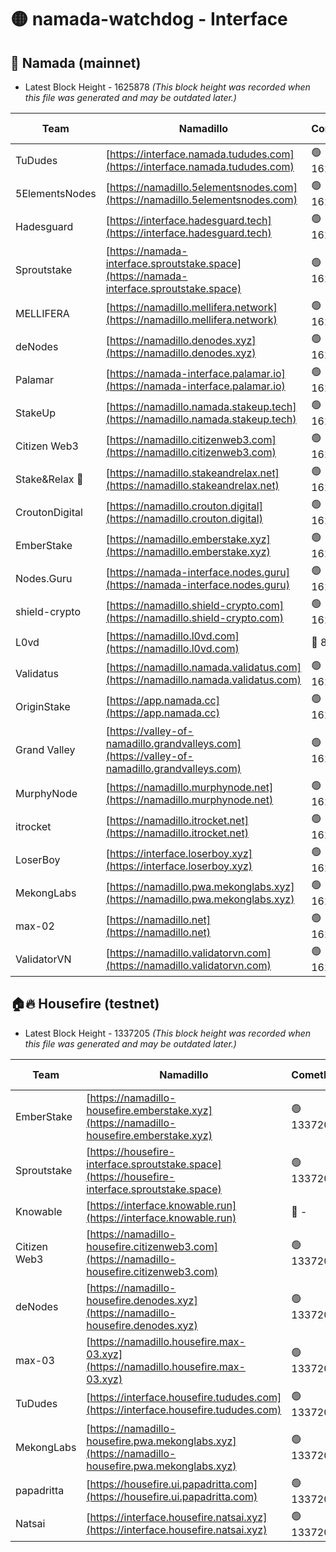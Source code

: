 # 🟡 namada-watchdog - Interface

## 🚀 Namada (mainnet)
- Latest Block Height - 1625878 *(This block height was recorded when this file was generated and may be outdated later.)*

| Team | Namadillo | CometBFT | Indexer | MASP Indexer |
|-|-|-|-|-|
| TuDudes | [https://interface.namada.tududes.com](https://interface.namada.tududes.com) | 🟢 1625865 | 🟢 1625865 | 🟢 1625865 |
| 5ElementsNodes | [https://namadillo.5elementsnodes.com](https://namadillo.5elementsnodes.com) | 🟢 1625866 | 🟢 1625866 | 🟢 1625866 |
| Hadesguard | [https://interface.hadesguard.tech](https://interface.hadesguard.tech) | 🟢 1625866 | 🟢 1625866 | 🟢 1625866 |
| Sproutstake | [https://namada-interface.sproutstake.space](https://namada-interface.sproutstake.space) | 🟢 1625867 | 🟢 1625867 | 🟢 1625867 |
| MELLIFERA | [https://namadillo.mellifera.network](https://namadillo.mellifera.network) | 🟢 1625868 | 🟢 1625868 | 🟢 1625868 |
| deNodes | [https://namadillo.denodes.xyz](https://namadillo.denodes.xyz) | 🟢 1625869 | 🟢 1625868 | 🟢 1625868 |
| Palamar | [https://namada-interface.palamar.io](https://namada-interface.palamar.io) | 🟢 1625869 | 🟢 1625869 | 🟢 1625869 |
| StakeUp | [https://namadillo.namada.stakeup.tech](https://namadillo.namada.stakeup.tech) | 🟢 1625870 | 🟢 1625870 | 🟢 1625870 |
| Citizen Web3 | [https://namadillo.citizenweb3.com](https://namadillo.citizenweb3.com) | 🟢 1625870 | 🔴 1594453 | 🟢 1625870 |
| Stake&Relax 🦥 | [https://namadillo.stakeandrelax.net](https://namadillo.stakeandrelax.net) | 🟢 1625871 | 🟢 1625871 | 🟢 1625870 |
| CroutonDigital | [https://namadillo.crouton.digital](https://namadillo.crouton.digital) | 🟢 1625871 | 🔴 1338918 | 🟢 1625871 |
| EmberStake | [https://namadillo.emberstake.xyz](https://namadillo.emberstake.xyz) | 🟢 1625872 | 🟢 1625872 | 🟢 1625872 |
| Nodes.Guru | [https://namada-interface.nodes.guru](https://namada-interface.nodes.guru) | 🟢 1625872 | 🟢 1625872 | 🟢 1625872 |
| shield-crypto | [https://namadillo.shield-crypto.com](https://namadillo.shield-crypto.com) | 🟢 1625873 | 🟢 1625873 | 🟢 1625873 |
| L0vd | [https://namadillo.l0vd.com](https://namadillo.l0vd.com) | 🔴 894059 | 🔴 1330654 | 🔴 894059 |
| Validatus | [https://namadillo.namada.validatus.com](https://namadillo.namada.validatus.com) | 🟢 1625874 | 🔴 1338199 | 🟢 1625874 |
| OriginStake | [https://app.namada.cc](https://app.namada.cc) | 🟢 1625875 | 🟢 1625874 | 🟢 1625874 |
| Grand Valley | [https://valley-of-namadillo.grandvalleys.com](https://valley-of-namadillo.grandvalleys.com) | 🟢 1625875 | 🟢 1625875 | 🟢 1625875 |
| MurphyNode | [https://namadillo.murphynode.net](https://namadillo.murphynode.net) | 🟢 1625875 | 🟢 1625875 | 🔴 - |
| itrocket | [https://namadillo.itrocket.net](https://namadillo.itrocket.net) | 🟢 1625876 | 🟢 1625876 | 🟢 1625876 |
| LoserBoy | [https://interface.loserboy.xyz](https://interface.loserboy.xyz) | 🟢 1625876 | 🟢 1625875 | 🔴 - |
| MekongLabs | [https://namadillo.pwa.mekonglabs.xyz](https://namadillo.pwa.mekonglabs.xyz) | 🟢 1625877 | 🟢 1625876 | 🟢 1625875 |
| max-02 | [https://namadillo.net](https://namadillo.net) | 🟢 1625877 | 🟢 1625876 | 🟢 1625876 |
| ValidatorVN | [https://namadillo.validatorvn.com](https://namadillo.validatorvn.com) | 🟢 1625878 | 🟢 1625877 | 🟢 1625877 |

## 🏠🔥 Housefire (testnet)
- Latest Block Height - 1337205 *(This block height was recorded when this file was generated and may be outdated later.)*

| Team | Namadillo | CometBFT | Indexer | MASP Indexer |
|-|-|-|-|-|
| EmberStake | [https://namadillo-housefire.emberstake.xyz](https://namadillo-housefire.emberstake.xyz) | 🟢 1337200 | 🟢 1337200 | 🔴 1083022 |
| Sproutstake | [https://housefire-interface.sproutstake.space](https://housefire-interface.sproutstake.space) | 🟢 1337200 | 🟢 1337200 | 🟢 1337200 |
| Knowable | [https://interface.knowable.run](https://interface.knowable.run) | 🔴 - | 🔴 - | 🔴 - |
| Citizen Web3 | [https://namadillo-housefire.citizenweb3.com](https://namadillo-housefire.citizenweb3.com) | 🟢 1337201 | 🔴 1162824 | 🔴 - |
| deNodes | [https://namadillo-housefire.denodes.xyz](https://namadillo-housefire.denodes.xyz) | 🟢 1337203 | 🟢 1337203 | 🟢 1337203 |
| max-03 | [https://namadillo.housefire.max-03.xyz](https://namadillo.housefire.max-03.xyz) | 🟢 1337203 | 🟢 1337203 | 🟢 1337203 |
| TuDudes | [https://interface.housefire.tududes.com](https://interface.housefire.tududes.com) | 🟢 1337204 | 🟢 1337204 | 🟢 1337204 |
| MekongLabs | [https://namadillo-housefire.pwa.mekonglabs.xyz](https://namadillo-housefire.pwa.mekonglabs.xyz) | 🟢 1337204 | 🟢 1337204 | 🔴 1083022 |
| papadritta | [https://housefire.ui.papadritta.com](https://housefire.ui.papadritta.com) | 🟢 1337204 | 🟢 1337204 | 🟢 1337204 |
| Natsai | [https://interface.housefire.natsai.xyz](https://interface.housefire.natsai.xyz) | 🟢 1337205 | 🟢 1337205 | 🟢 1337205 |

